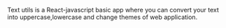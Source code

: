 Text utils is a React-javascript basic app where you can convert your text into uppercase,lowercase and change themes of web application.
